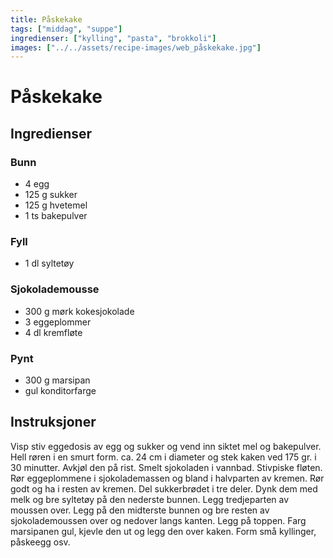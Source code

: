 ```yaml
---
title: Påskekake
tags: ["middag", "suppe"]
ingredienser: ["kylling", "pasta", "brokkoli"]
images: ["../../assets/recipe-images/web_påskekake.jpg"]
---
```


# Påskekake

## Ingredienser

### Bunn

- 4 egg
- 125 g sukker
- 125 g hvetemel
- 1 ts bakepulver

### Fyll

- 1 dl syltetøy

### Sjokolademousse

- 300 g mørk kokesjokolade
- 3 eggeplommer
- 4 dl kremfløte

### Pynt

- 300 g marsipan
- gul konditorfarge

## Instruksjoner

Visp stiv eggedosis av egg og sukker og vend inn siktet mel og bakepulver. Hell røren i en smurt form. ca. 24 cm i diameter og stek kaken ved 175 gr. i 30 minutter. Avkjøl den på rist. Smelt sjokoladen i vannbad. Stivpiske fløten. Rør eggeplommene i sjokolademassen og bland i halvparten av kremen. Rør godt og ha i resten av kremen. Del sukkerbrødet i tre deler. Dynk dem med melk og bre syltetøy på den nederste bunnen. Legg tredjeparten av moussen over. Legg på den midterste bunnen og bre resten av sjokolademoussen over og nedover langs kanten. Legg på toppen. Farg marsipanen gul, kjevle den ut og legg den over kaken. Form små kyllinger, påskeegg osv.
